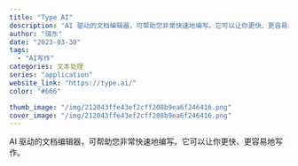 ```yaml
---
title: "Type AI"
description: "AI 驱动的文档编辑器，可帮助您非常快速地编写。它可以让你更快、更容易地写作。 "
author: "瑞东"
date: "2023-03-30"
tags:
  - "AI写作"
categories: 文本处理
series: "application"
website_link: "https://type.ai/"
color: "#666"

thumb_image: "/img/212043ffe43ef2cff208b9ea6f246416.png"
cover_image: "/img/212043ffe43ef2cff208b9ea6f246416.png"
---
```


AI 驱动的文档编辑器，可帮助您非常快速地编写。它可以让你更快、更容易地写作。 
